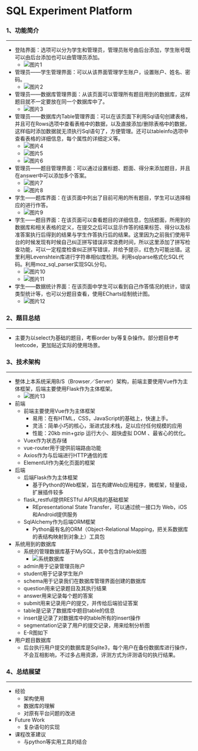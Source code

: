 # SQL Experiment Platform

### 1、功能简介

***

+ 登陆界面：选项可以分为学生和管理员，管理员账号由后台添加，学生账号既可以由后台添加也可以由管理员添加。
  + <img src=".\images\图片1.png" alt="图片1"  />
+ 管理员——学生管理界面：可以从该界面管理学生账户，设置账户、姓名、密码。
  + ![图片2](.\images\图片2.png)
+ 管理员——数据库管理界面：从该页面可以管理所有题目用到的数据库，这样题目就不一定要放在同一个数据库中了。
  + ![图片3](.\images\图片3.png)
+ 管理员——数据库内Table管理界面：可以在该页面下利用Sql语句创建表格，并且可在Rows选项中查看表格中的数据，以及直接添加/删除表格中的数据，这样临时添加数据就无须执行Sql语句了，方便管理。还可以tableinfo选项中查看表格的详细信息，每个属性的详细定义等。
  + ![图片4](.\images\图片4.png)
  + ![图片5](.\images\图片5.png)
  + ![图片6](.\images\图片6.png)
+ 管理员——题目管理界面：可以通过设置标题、题面、得分来添加题目，并且在answer中可以添加多个答案。
  + ![图片7](.\images\图片7.png)
  + ![图片8](.\images\图片8.png)
+ 学生——题库界面：在该页面中列出了目前可用的所有题目，学生可以选择相应的进行作答。
  + ![图片9](.\images\图片9.png)
+ 学生——题目界面：在该页面可以查看题目的详细信息，包括题面，所用到的数据库和相关表格的定义，在提交之后可以显示作答的结果标签、得分以及标准答案执行后得到的结果与学生作答执行后的结果。这里因为之前我们使用平台的时候发现有时候自己纠正拼写错误非常浪费时间，所以这里添加了拼写检查功能，可以一定程度检查纠正拼写错误，并给予提示，红色为可能出错。这里利用Levenshtein库进行字符串相似度检测。利用sqlparse格式化SQL代码。利用moz_sql_parser实现SQL分句。
  + ![图片10](.\images\图片10.png)
  + ![图片11](.\images\图片11.png)
+ 学生——数据统计界面：在该页面中学生可以看到自己作答情况的统计，错误类型统计等，也可以分题目查看，使用ECharts绘制统计图。
  + ![图片12](.\images\图片12.png)

### 2、题目总结

***

+ 主要为以select为基础的题目，考察order by等复杂操作。部分题目参考leetcode，更加贴近实际的使用场景。

### 3、技术架构

***

+ 整体上本系统采用B/S（Browser／Server）架构，前端主要使用Vue作为主体框架，后端主要使用Flask作为主体框架。
  + ![图片13](.\images\图片13.png)
+ 前端
  + 前端主要使用Vue作为主体框架
    + 易用：在有HTML，CSS，JavaScript的基础上，快速上手。
    + 灵活：简单小巧的核心，渐进式技术栈，足以应付任何规模的应用
    + 性能：20kb min+gzip 运行大小、超快虚拟 DOM 、最省心的优化。
  + Vuex作为状态存储
  + vue-router用于提供前端路由功能
  + Axios作为与后端进行HTTP通信的库
  + ElementUI作为美化页面的框架
+ 后端
  + 后端Flask作为主体框架
    + 基于Python的Web框架，旨在构建Web应用程序，微框架，轻量级，扩展插件较多
  + flask_restful提供RESTful API风格的基础框架
    + REpresentational State Transfer，可以通过统一接口为 Web，iOS和Android提供服务
  + SqlAlchemy作为后端ORM框架
    + Python最有名的ORM（Object-Relational Mapping，把关系数据库的表结构映射到对象上）工具包
+ 系统用到的数据库
  + 系统的管理数据库基于MySQL，其中包含的table如图
    + ![系统数据库](.\images\系统数据库.png)
  + admin用于记录管理员账户
  + student用于记录学生账户
  + schema用于记录我们在数据库管理界面创建的数据库
  + question用来记录题目及其执行结果
  + answer用来记录每个题的答案
  + submit用来记录用户的提交，并传给后端验证答案
  + table是记录了数据库中题目table的信息
  + insert是记录了对数据库中的table所有的insert操作
  + segmentation记录了用户的提交记录，用来绘制分析图
  + E-R图如下
+ 用户题目数据库
  + 后台执行用户提交的数据库是Sqlite3，每个用户在备份数据库进行操作，不会互相影响，不过多占用资源，评测方式为评测语句的执行结果。

### 4、总结展望

***

+ 经验
  + 架构使用
  + 数据库的理解
  + 对原有平台问题的改进
+ Future Work
  + 复杂语句的实现
+ 课程改革建议
  + 与python等实用工具的结合
